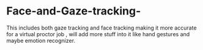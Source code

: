 # Face-and-Gaze-tracking-
This includes both gaze tracking and face tracking making it more accurate for a virtual proctor job , will add more stuff into it like hand gestures and maybe emotion recognizer.
